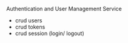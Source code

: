 Authentication and User Management Service
- crud users
- crud tokens
- crud session (login/ logout)

